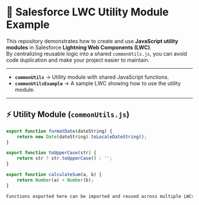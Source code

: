 # 🔄 Salesforce LWC Utility Module Example

This repository demonstrates how to create and use **JavaScript utility modules** in Salesforce **Lightning Web Components (LWC)**.  
By centralizing reusable logic into a shared `commonUtils.js`, you can avoid code duplication and make your project easier to maintain.

---

- **`commonUtils`** → Utility module with shared JavaScript functions.  
- **`commonUtilsExample`** → A sample LWC showing how to use the utility module.

---

## ⚡ Utility Module (`commonUtils.js`)

```javascript
export function formatDate(dateString) {
    return new Date(dateString).toLocaleDateString();
}

export function toUpperCase(str) {
    return str ? str.toUpperCase() : '';
}

export function calculateSum(a, b) {
    return Number(a) + Number(b);
}

Functions exported here can be imported and reused across multiple LWCs.